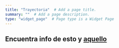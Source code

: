 ```yaml
---
title: "Trayectoria"  # Add a page title.
summary: ""  # Add a page description.
type: "widget_page"  # Page type is a Widget Page
---
```


## Encuentra info de esto y [aquello](#accomplishments)

